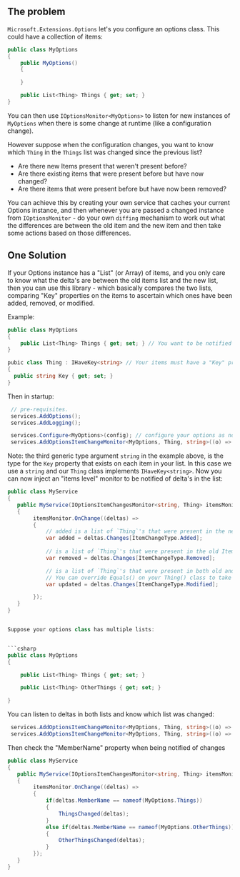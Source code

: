 ## The problem

`Microsoft.Extensions.Options` let's you configure an options class.
This could have a collection of items:

```csharp
public class MyOptions
{
    public MyOptions()
    {

    }

    public List<Thing> Things { get; set; }
}

```

You can then use `IOptionsMonitor<MyOptions>` to listen for new instances of `MyOptions` when there is some change at runtime (like a configuration change).

However suppose when the configuration changes, you want to know which `Thing` in the `Things` list was changed since the previous list? 
 - Are there new Items present that weren't present before?
 - Are there existing items that were present before but have now changed?
 - Are there items that were present before but have now been removed?

 You can achieve this by creating your own service that caches your current Options instance, and then whenever you are passed a changed instance from `IOptionsMonitor` - do your own `diffing` mechanism to work out
 what the differences are between the old item and the new item and then take some actions based on those differences.
 

 ## One Solution

 If your Options instance has a "List" (or Array) of items, and you only care to know what the delta's are between the old items list and the new list, then you can use this library - which basically compares the two lists, comparing "Key" properties on the items to ascertain which ones have been added, removed, or modified.

Example:

```csharp
public class MyOptions
{
    public List<Thing> Things { get; set; } // You want to be notified of the delta's'
}

pubic class Thing : IHaveKey<string> // Your items must have a "Key" property - you are free to choose the type for the key.
{    
  public string Key { get; set; }
}

```

Then in startup:

```csharp
 // pre-requisites.
 services.AddOptions();
 services.AddLogging();

 services.Configure<MyOptions>(config); // configure your options as normal.
 services.AddOptionsItemChangeMonitor<MyOptions, Thing, string>((o) => o.Things);

```

Note: the third generic type argument `string` in the example above, is the type for the `Key` property that exists on each item in your list.
In this case we use a `string` and our `Thing` class implements `IHaveKey<string>`.
Now you can now inject an "items level" monitor to be notified of delta's in the list:

```csharp
public class MyService
{
   public MyService(IOptionsItemChangesMonitor<string, Thing> itemsMonitor)
   {
        itemsMonitor.OnChange((deltas) =>
        {
            // added is a list of `Thing`'s that were present in the new Items list compared to the old one, based on new keys being found.
            var added = deltas.Changes[ItemChangeType.Added];
            
            // is a list of `Thing`'s that were present in the old Items list but not in the new list, based on old keys no longer found.
            var removed = deltas.Changes[ItemChangeType.Removed];

            // is a list of `Thing`'s that were present in both old and new items list (based on key matches in both lists) but equality comparison failed between the matching items.
            // You can override Equals() on your Thing() class to take control over this.
            var updated = deltas.Changes[ItemChangeType.Modified];               

        });
   }
}


Suppose your options class has multiple lists:


```csharp
public class MyOptions
{

    public List<Thing> Things { get; set; }

    public List<Thing> OtherThings { get; set; } 

}

```

You can listen to deltas in both lists and know which list was changed:

```csharp
 services.AddOptionsItemChangeMonitor<MyOptions, Thing, string>((o) => o.Things);
 services.AddOptionsItemChangeMonitor<MyOptions, Thing, string>((o) => o.OtherThings);

```

Then check the "MemberName" property when being notified of changes
```csharp
public class MyService
{
   public MyService(IOptionsItemChangesMonitor<string, Thing> itemsMonitor)
   {
        itemsMonitor.OnChange((deltas) =>
        {
            if(deltas.MemberName == nameof(MyOptions.Things))
            {
                ThingsChanged(deltas);
            }
            else if(deltas.MemberName == nameof(MyOptions.OtherThings))
            {
                OtherThingsChanged(deltas);
            }           
        });
   }
}
```
